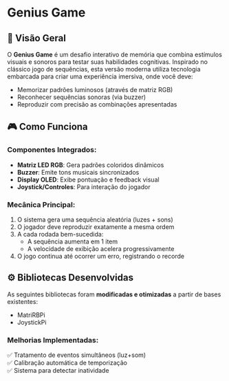 # Genius Game

## 📌 Visão Geral
O **Genius Game** é um desafio interativo de memória que combina estímulos visuais e sonoros para testar suas habilidades cognitivas. Inspirado no clássico jogo de sequências, esta versão moderna utiliza tecnologia embarcada para criar uma experiência imersiva, onde você deve:

- Memorizar padrões luminosos (através de matriz RGB)
- Reconhecer sequências sonoras (via buzzer)
- Reproduzir com precisão as combinações apresentadas

## 🎮 Como Funciona
### Componentes Integrados:
- **Matriz LED RGB**: Gera padrões coloridos dinâmicos
- **Buzzer**: Emite tons musicais sincronizados
- **Display OLED**: Exibe pontuação e feedback visual
- **Joystick/Controles**: Para interação do jogador

### Mecânica Principal:
1. O sistema gera uma sequência aleatória (luzes + sons)
2. O jogador deve reproduzir exatamente a mesma ordem
3. A cada rodada bem-sucedida:
   - A sequência aumenta em 1 item
   - A velocidade de exibição acelera progressivamente
4. O jogo continua até ocorrer um erro, registrando o recorde

## ⚙️ Bibliotecas Desenvolvidas
As seguintes bibliotecas foram **modificadas e otimizadas** a partir de bases existentes:

- MatriRBPi
- JoystickPi



### Melhorias Implementadas:
✅ Tratamento de eventos simultâneos (luz+som)  
✅ Calibração automática de temporização  
✅ Sistema para detectar inatividade

